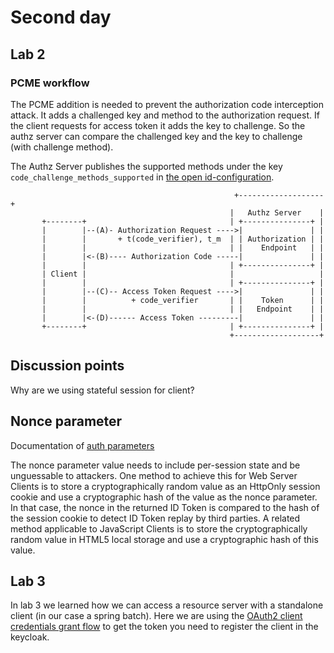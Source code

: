 # Second day

## Lab 2

### PCME workflow

The PCME addition is needed to prevent the authorization code interception attack. It adds a challenged key and method
to the authorization request. If the client requests for access token it adds the key to challenge. So the authz server
can compare the challenged key and the key to challenge (with challenge method).

The Authz Server publishes the supported methods under the key `code_challenge_methods_supported`
in [the open id-configuration](http://localhost:8080/auth/realms/workshop/.well-known/openid-configuration).

```
                                                  +-------------------+
                                                 |   Authz Server    |
       +--------+                                | +---------------+ |
       |        |--(A)- Authorization Request ---->|               | |
       |        |       + t(code_verifier), t_m  | | Authorization | |
       |        |                                | |    Endpoint   | |
       |        |<-(B)---- Authorization Code -----|               | |
       |        |                                | +---------------+ |
       | Client |                                |                   |
       |        |                                | +---------------+ |
       |        |--(C)-- Access Token Request ---->|               | |
       |        |          + code_verifier       | |    Token      | |
       |        |                                | |   Endpoint    | |
       |        |<-(D)------ Access Token ---------|               | |
       +--------+                                | +---------------+ |
                                                 +-------------------+
```

## Discussion points

Why are we using stateful session for client?

## Nonce parameter

Documentation of [auth parameters](https://openid.net/specs/openid-connect-core-1_0.html#AuthRequest)

The nonce parameter value needs to include per-session state and be unguessable to attackers. One method to achieve
this for Web Server Clients is to store a cryptographically random value as an HttpOnly session cookie and use a
cryptographic hash of the value as the nonce parameter. In that case, the nonce in the returned ID Token is compared
to the hash of the session cookie to detect ID Token replay by third parties. A related method applicable to JavaScript
Clients is to store the cryptographically random value in HTML5 local storage and use a cryptographic hash of this value.

## Lab 3

In lab 3 we learned how we can access a resource server with a standalone client (in our case a spring batch). Here we
are using the [OAuth2 client credentials grant flow](https://tools.ietf.org/html/rfc6749#section-4.4) to get the token
you need to register the client in the keycloak. 

